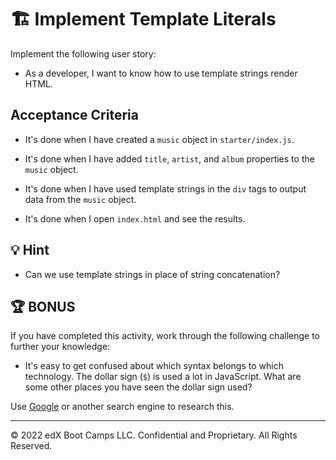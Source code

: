 # 🏗️ Implement Template Literals

Implement the following user story:

* As a developer, I want to know how to use template strings render HTML.

## Acceptance Criteria

* It's done when I have created a `music` object in `starter/index.js`.

* It's done when I have added `title`, `artist`, and `album` properties to the `music` object.

* It's done when I have used template strings in the `div` tags to output data from the `music` object.

* It's done when I open `index.html` and see the results.

## 💡 Hint

* Can we use template strings in place of string concatenation?

## 🏆 BONUS

If you have completed this activity, work through the following challenge to further your knowledge:

* It's easy to get confused about which syntax belongs to which technology. The dollar sign (`$`) is used a lot in JavaScript. What are some other places you have seen the dollar sign used?

Use [Google](https://www.google.com) or another search engine to research this.

---

© 2022 edX Boot Camps LLC. Confidential and Proprietary. All Rights Reserved.
